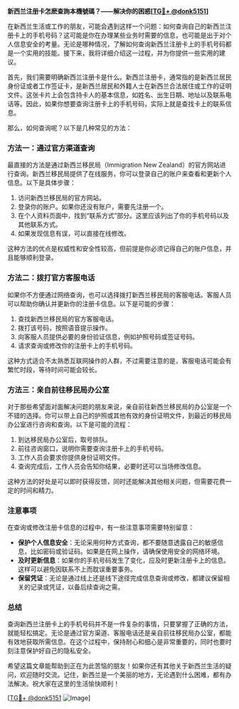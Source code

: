 **新西兰注册卡怎麽查詢本機號碼？——解决你的困惑[[TG💪+ @donk5151](https://t.me/s/donk5151)]**

在新西兰生活或工作的朋友，可能会遇到这样一个问题：如何查询自己的新西兰注册卡上的手机号码？这可能是你在办理某些业务时需要的信息，也可能是出于对个人信息安全的考量。无论是哪种情况，了解如何查询新西兰注册卡上的手机号码都是一个实用的技能。接下来，我将详细介绍这一过程，并为你提供一些实用的建议。

首先，我们需要明确新西兰注册卡是什么。新西兰注册卡，通常指的是新西兰居民身份证或者工作签证卡，是新西兰居民和外籍人士在新西兰合法居住或工作的证明文件。这张卡片上会包含持卡人的基本信息，如姓名、出生日期、地址以及联系电话等。因此，如果你想要查询注册卡上的手机号码，实际上就是查找卡上的联系信息。

那么，如何查询呢？以下是几种常见的方法：

### 方法一：通过官方渠道查询

最直接的方法是通过新西兰移民局（Immigration New Zealand）的官方网站进行查询。新西兰移民局提供了在线服务，你可以登录自己的账户来查看和更新个人信息。以下是具体步骤：

1. 访问新西兰移民局的官方网站。
2. 登录你的账户。如果你还没有账户，需要先注册一个。
3. 在个人资料页面中，找到“联系方式”部分。这里应该列出了你的手机号码以及其他联系方式。
4. 如果发现信息有误，可以直接在线修改。

这种方法的优点是权威性和安全性较高，但前提是你必须记得自己的账户信息，并且能够顺利登录。

### 方法二：拨打官方客服电话

如果你不方便通过网络查询，也可以选择拨打新西兰移民局的客服电话。客服人员可以帮助你确认并更新你的注册卡信息。以下是可能的步骤：

1. 查找新西兰移民局的官方客服电话。
2. 拨打该号码，按照语音提示操作。
3. 向客服人员提供必要的身份验证信息，例如护照号码或签证号码。
4. 请求查询或修改你的注册卡上的手机号码。

这种方式适合不太熟悉互联网操作的人群，不过需要注意的是，客服电话可能会有繁忙时段，等待时间可能会较长。

### 方法三：亲自前往移民局办公室

对于那些希望面对面解决问题的朋友来说，亲自前往新西兰移民局的办公室是一个不错的选择。你可以带上自己的护照或其他有效的身份证明文件，到最近的移民局办公室进行咨询和查询。以下是可能的流程：

1. 到达移民局办公室后，取号排队。
2. 前往咨询窗口，说明你需要查询注册卡上的手机号码。
3. 工作人员会要求你提供身份证明文件。
4. 查询完成后，工作人员会告知你结果，必要时还可以当场修改信息。

这种方法的好处是可以即时获得反馈，同时还能解决其他相关问题，但需要花费一定的时间和精力。

### 注意事项

在查询或修改注册卡信息的过程中，有一些注意事项需要特别留意：

- **保护个人信息安全**：无论采用何种方式查询，都不要随意透露自己的敏感信息，比如密码或验证码。如果是在网上操作，请确保使用安全的网络环境。
- **及时更新信息**：如果你的手机号码发生了变化，应及时更新注册卡上的信息。这样可以避免因联系不上而耽误重要事务。
- **保留凭证**：无论是通过线上还是线下途径完成信息查询或修改，都建议保留相关的记录或凭证，以备后续查询之需。

### 总结

查询新西兰注册卡上的手机号码并不是一件复杂的事情，只要掌握了正确的方法，就能轻松搞定。无论是通过官方渠道、客服电话还是亲自前往移民局办公室，都能有效地获取所需信息。在这个过程中，保持耐心和细心是非常重要的，同时也要时刻注意保护好自己的隐私安全。

希望这篇文章能帮助到正在为此苦恼的朋友！如果你还有其他关于新西兰生活的疑问，欢迎随时交流。记住，新西兰是一个美丽的地方，无论遇到什么困难，都有办法解决。祝大家在这里的生活愉快顺利！

[[TG💪+ @donk5151](https://t.me/s/donk5151) ![Image](https://i.postimg.cc/rwNCRYN7/Snipaste-2025-04-30-17-27-05.png)]